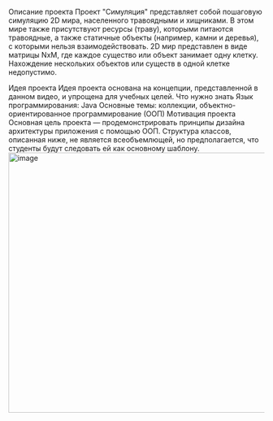 Описание проекта
Проект "Симуляция" представляет собой пошаговую симуляцию 2D мира, населенного травоядными и хищниками. В этом мире также присутствуют ресурсы (траву), которыми питаются травоядные, а также статичные объекты (например, камни и деревья), с которыми нельзя взаимодействовать.
2D мир представлен в виде матрицы NxM, где каждое существо или объект занимает одну клетку. Нахождение нескольких объектов или существ в одной клетке недопустимо.

Идея проекта
Идея проекта основана на концепции, представленной в данном видео, и упрощена для учебных целей.
Что нужно знать
Язык программирования: Java
Основные темы: коллекции, объектно-ориентированное программирование (ООП)
Мотивация проекта
Основная цель проекта — продемонстрировать принципы дизайна архитектуры приложения с помощью ООП. Структура классов, описанная ниже, не является всеобъемлющей, но предполагается, что студенты будут следовать ей как основному шаблону.
                <img width="512" alt="image" src="https://github.com/user-attachments/assets/47f53d67-b6da-42ea-bc75-027cef99e905">
